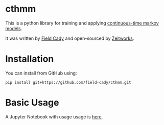 # cthmm

This is a python library for training and applying
[continuous-time markov models](https://en.wikipedia.org/wiki/Continuous-time_Markov_chain).

It was written by [Field Cady](http://www.fieldcady.com) and open-sourced by [Zeitworks](http://www.zeitworks.com).

# Installation
You can install from GitHub using:
```
pip install git+https://github.com/field-cady/cthmm.git
```

# Basic Usage

A Jupyter Notebook with usage usage is [here](https://github.com/field-cady/cthmm/blob/main/CTHMM%20Examples.ipynb).
